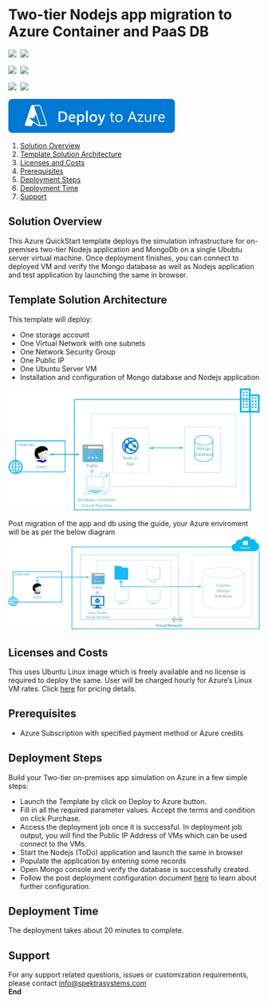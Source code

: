 # Two-tier Nodejs app migration to Azure Container and PaaS DB

<IMG SRC="https://azurequickstartsservice.blob.core.windows.net/badges/two-tier-nodejsapp-migration-to-containers-on-Azure/PublicLastTestDate.svg" />&nbsp;
<IMG SRC="https://azurequickstartsservice.blob.core.windows.net/badges/two-tier-nodejsapp-migration-to-containers-on-Azure/PublicDeployment.svg" />&nbsp;

<IMG SRC="https://azurequickstartsservice.blob.core.windows.net/badges/two-tier-nodejsapp-migration-to-containers-on-Azure/FairfaxLastTestDate.svg" />&nbsp;
<IMG SRC="https://azurequickstartsservice.blob.core.windows.net/badges/two-tier-nodejsapp-migration-to-containers-on-Azure/FairfaxDeployment.svg" />&nbsp;

<IMG SRC="https://azurequickstartsservice.blob.core.windows.net/badges/two-tier-nodejsapp-migration-to-containers-on-Azure/BestPracticeResult.svg" />&nbsp;
<IMG SRC="https://azurequickstartsservice.blob.core.windows.net/badges/two-tier-nodejsapp-migration-to-containers-on-Azure/CredScanResult.svg" />&nbsp;

[![Deploy to Azure](https://raw.githubusercontent.com/Azure/azure-quickstart-templates/master/1-CONTRIBUTION-GUIDE/images/deploytoazure.svg)](https://portal.azure.com/#create/Microsoft.Template/uri/https%3A%2F%2Fraw.githubusercontent.com%2FAzure%2Fazure-quickstart-templates%2Fmaster%2Ftwo-tier-nodejsapp-migration-to-containers-on-Azure%2Fazuredeploy.json)


<!-- TOC -->

1. [Solution Overview](#solution-overview)
2. [Template Solution Architecture ](#template-solution-architecture)
3. [Licenses and Costs ](#licenses-and-costs)
4. [Prerequisites](#prerequisites)
5. [Deployment Steps](#deployment-steps)
6. [Deployment Time](#deployment-time)
7. [Support](#support)

<!-- /TOC -->

## Solution Overview
This Azure QuickStart template deploys the simulation infrastructure for on-premises two-tier Nodejs application and MongoDb on a single Ububtu server virtual machine.
Once deployment finishes, you can connect to deployed VM and verify the Mongo database as well as Nodejs application and test application by launching the same in browser.

## Template Solution Architecture
This template will deploy:
*	One storage account
*	One Virtual Network with one subnets
*	One Network Security Group
*	One Public IP
*	One Ubuntu Server VM
*   Installation and configuration of Mongo database and Nodejs application

<img src="images/onPremApp.jpg"/> 

Post migration of the app and db using the guide, your Azure enviroment will be as per the below diagram
<img src="images/ContainerApp.jpg"/> 
## Licenses and Costs
This uses Ubuntu Linux image which is freely available and no license is required to deploy the same. User will be charged hourly for Azure’s Linux VM rates. Click [here](https://azuremarketplace.microsoft.com/en-us/marketplace/apps/Canonical.UbuntuServer?tab=PlansAndPrice) for pricing details.

## Prerequisites
*	Azure Subscription with specified payment method or Azure credits
## Deployment Steps
Build your Two-tier on-premises app simulation on Azure in a few simple steps:
*	Launch the Template by click on Deploy to Azure button.
*	Fill in all the required parameter values. Accept the terms and condition on click Purchase.
*	Access the deployment job once it is successful. In deployment job output, you will find the Public IP Address of VMs which can be used connect to the VMs.
*	Start the Nodejs (ToDo) application and launch the same in browser 
*	Populate the application by entering some records 
*	Open Mongo console and verify the database is successfully created.
*	Follow the post deployment configuration document [here](https://github.com/SpektraSystems/2-Tier-nodejsapp-migration-to-containers-on-Azure/raw/master/Two-tier%20Nodejs%20App%20migration%20on%20Azure%20Container%20v0.1.pdf) to learn about further configuration.

## Deployment Time
The deployment takes about 20 minutes to complete.
## Support
For any support related questions, issues or customization requirements, please contact info@spektrasystems.com <br/>
****End****

